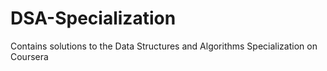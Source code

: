 # DSA-Specialization
Contains solutions to the Data Structures and Algorithms Specialization on Coursera
